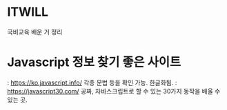 # ITWILL
국비교육 배운 거 정리


# Javascript 정보 찾기 좋은 사이트 
: https://ko.javascript.info/
각종 문법 등을 확인 가능. 한글화됨. 
: https://javascript30.com/
공짜, 자바스크립트로 할 수 있는 30가지 동작을 배울 수 있는 곳. 
